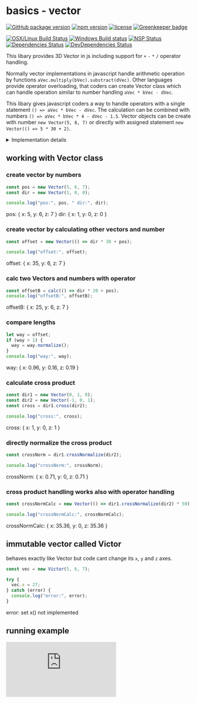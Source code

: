 # basics - vector

[![GitHub package version](https://img.shields.io/github/package-json/v/basics/vector.svg)](https://github.com/basics/vector)
[![npm version](https://img.shields.io/npm/v/@js-basics/vector.svg)](https://www.npmjs.com/package/@js-basics/vector)
[![license](https://img.shields.io/github/license/basics/vector.svg)](https://github.com/basics/vector)
[![Greenkeeper badge](https://badges.greenkeeper.io/basics/vector.svg)](https://greenkeeper.io/)

[![OSX/Linux Build Status](https://travis-ci.org/basics/vector.svg?branch=master)](https://travis-ci.org/basics/vector)
[![Windows Build status](https://ci.appveyor.com/api/projects/status/drb33qvmf3koo5gr?svg=true)](https://ci.appveyor.com/project/StephanGerbeth/vector)
[![NSP Status](https://nodesecurity.io/orgs/basics/projects/23094b78-f287-4645-a043-f97267a30c5b/badge)](https://nodesecurity.io/orgs/basics/projects/23094b78-f287-4645-a043-f97267a30c5b)
[![Dependencies Status](https://david-dm.org/basics/vector/status.svg)](https://david-dm.org/basics/vector)
[![DevDependencies Status](https://david-dm.org/basics/vector/dev-status.svg)](https://david-dm.org/basics/vector?type=dev)

<!-- markdownlint-disable no-inline-html -->

This libary provides 3D Vector in js including support for <nobr>`+` `-` `*` `/`</nobr> operator handling.

Normally vector implementations in javascript handle arithmetic operation by functions <nobr>`aVec.multiply(bVec).substract(dVec)`.</nobr>
Other languages provide operator overloading, that coders can create Vector class which can handle operation similar to number handling <nobr>`aVec * bVec - dVec`.</nobr>

This libary gives javascript coders a way to handle operators with a single statement <nobr>`() => aVec * bVec - dVec`.</nobr>
The calculation can be combined with numbers <nobr>`() => aVec * bVec * 4 - dVec - 1.5`.</nobr>
Vector objects can be create with number <nobr>`new Vector(5, 6, 7)`</nobr> or directly with assigned statement <nobr>`new Vector(() => 5 * 30 + 2)`.</nobr>

<details>
<summary> Implementation details</summary>

Javascript has this one peculiarity called `valueOf()` this function is designed for primitive handling (numbers and strings) when handling arithmetic operations.
Every class can overwrite this function to give it special behavior. This Vector class calls the assigned statement three times for `x`, `y` and `z`.
Comparable to trigger arithmetic operation manually for every axis.

```js
const x = aVec.x * bVec.x * 4 - dVec.x - 1.5;
const y = aVec.y * bVec.y * 4 - dVec.y - 1.5;
const z = aVec.z * bVec.z * 4 - dVec.z - 1.5;
```

Internally the `valueOf()` implementation returns `x` in first call, `y` in second call and `z` in last call, these results are put into an new Vector object and can be reused further.

</details>
<!-- markdownlint-enable no-inline-html -->

## working with Vector class

### create vector by numbers

```js
const pos = new Vector(5, 6, 7);
const dir = new Vector(1, 0, 0);

console.log("pos:", pos, " dir:", dir);
```

pos: { x: 5, y: 6, z: 7 } dir: { x: 1, y: 0, z: 0 }

### create vector by calculating other vectors and number

```js
const offset = new Vector(() => dir * 30 + pos);

console.log("offset:", offset);
```

offset: { x: 35, y: 6, z: 7 }

### calc two Vectors and numbers with operator

```js
const offsetB = calc(() => dir * 20 + pos);
console.log("offsetB:", offsetB);
```

offsetB: { x: 25, y: 6, z: 7 }

### compare lengths

```js
let way = offset;
if (way > 1) {
  way = way.normalize();
}
console.log("way:", way);
```

way: { x: 0.96, y: 0.16, z: 0.19 }

### calculate cross product

```js
const dir1 = new Vector(0, 1, 0);
const dir2 = new Vector(-1, 0, 1);
const cross = dir1.cross(dir2);

console.log("cross:", cross);
```

cross: { x: 1, y: 0, z: 1 }

### directly normalize the cross product

```js
const crossNorm = dir1.crossNormalize(dir2);

console.log("crossNorm:", crossNorm);
```

crossNorm: { x: 0.71, y: 0, z: 0.71 }

### cross product handling works also with operator handling

```js
const crossNormCalc = new Vector(() => dir1.crossNormalize(dir2) * 50);

console.log("crossNormCalc:", crossNormCalc);
```

crossNormCalc: { x: 35.36, y: 0, z: 35.36 }

## immutable vector called Victor

behaves exactly like Vector but code cant change its `x`, `y` and `z` axes.

```js
const vec = new Victor(5, 6, 7);

try {
  vec.x = 27;
} catch (error) {
  console.log("error:", error);
}
```

error: set x() not implemented

## running example

[![code preview](https://us-central1-code-snippet-to-svg.cloudfunctions.net/default/basics/vector/blob/master/examples/example.js?theme=builtin.solarized.light&cachebuster)](https://github.com/basics/vector/blob/master/examples/example.js)
